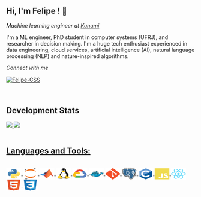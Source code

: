 ## Hi, I'm Felipe ! :wave:

*Machine learning engineer at [Kunumi](https://www.kunumi.com/)*


I'm a ML engineer, PhD student in computer systems (UFRJ), and researcher in decision making. I'm a huge tech enthusiast experienced in data engineering, cloud services, artificial intelligence (AI), natural language processing (NLP) and nature-inspired algorithms.

*Connect with me*
<br>

<a href="https://opencollective.com/SuperTinyIcons/organization/0/website"><img align="center" alt="Felipe-CSS" height="30" width="40" src="https://edent.github.io/SuperTinyIcons/images/svg/linkedin.svg"></a>

<br>

## Development Stats

 <div style="display: inline_block">
  <a href="https://github.com/FelipeRamosOliveira">
  <img height="180em"  src="https://github-readme-stats.vercel.app/api?username=FelipeRamosOliveira&show_icons=true&theme=graywhiteinclude_all_commits=true&count_private=true"/>
     
  <img height="180em"  src="https://github-readme-stats.vercel.app/api/top-langs/?username=FelipeRamosOliveira&layout=compact&langs_count=8&theme=graywhite"/>
</div>

<br>

## Languages and Tools: 
  
  <div style="display: inline_block"><br>
  <img align="center" alt="Felipe-Python" height="30" width="40" src="https://raw.githubusercontent.com/devicons/devicon/master/icons/python/python-original.svg">
  <img align="center" alt="Felipe-Jupyter" height="30" width="40" src="https://raw.githubusercontent.com/devicons/devicon/master/icons/jupyter/jupyter-original.svg">
  <img align="center" alt="Felipe-Matlab" height="30" width="40" src="https://raw.githubusercontent.com/devicons/devicon/master/icons/matlab/matlab-original.svg">
  <img align="center" alt="Felipe-Linux" height="30" width="40" src="https://raw.githubusercontent.com/devicons/devicon/master/icons/linux/linux-original.svg">    
  <img align="center" alt="Felipe-GCP" height="30" width="40" src="https://raw.githubusercontent.com/devicons/devicon/master/icons/googlecloud/googlecloud-original.svg">
  <img align="center" alt="Felipe-Docker" height="30" width="40" src="https://raw.githubusercontent.com/devicons/devicon/master/icons/docker/docker-original.svg">
  <img align="center" alt="Felipe-Git" height="30" width="40" src="https://raw.githubusercontent.com/devicons/devicon/master/icons/git/git-original.svg">
  <img align="center" alt="Felipe-SQL" height="30" width="40" src="https://raw.githubusercontent.com/devicons/devicon/master/icons/postgresql/postgresql-original.svg">
  <img align="center" alt="Felipe-C" height="30" width="40" src="https://raw.githubusercontent.com/devicons/devicon/master/icons/c/c-original.svg">
  <img align="center" alt="Felipe-Js" height="30" width="40" src="https://raw.githubusercontent.com/devicons/devicon/master/icons/javascript/javascript-plain.svg">
  <img align="center" alt="Felipe-React" height="30" width="40" src="https://raw.githubusercontent.com/devicons/devicon/master/icons/react/react-original.svg">
  <img align="center" alt="Felipe-HTML" height="30" width="40" src="https://raw.githubusercontent.com/devicons/devicon/master/icons/html5/html5-original.svg">
  <img align="center" alt="Felipe-CSS" height="30" width="40" src="https://raw.githubusercontent.com/devicons/devicon/master/icons/css3/css3-original.svg">  
</div>
